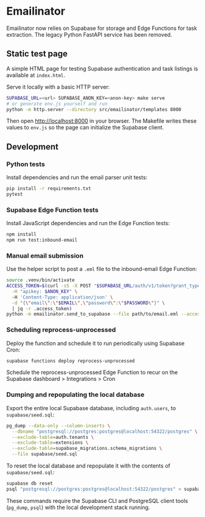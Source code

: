 # Emailinator

Emailinator now relies on Supabase for storage and Edge Functions for task extraction. The legacy Python FastAPI service has been removed.

## Static test page

A simple HTML page for testing Supabase authentication and task listings is available at `index.html`.

Serve it locally with a basic HTTP server:

```bash
SUPABASE_URL=<url> SUPABASE_ANON_KEY=<anon-key> make serve
# or generate env.js yourself and run
python -m http.server --directory src/emailinator/templates 8000
```

Then open [http://localhost:8000](http://localhost:8000) in your browser.
The Makefile writes these values to `env.js` so the page can initialize the Supabase client.

## Development

### Python tests

Install dependencies and run the email parser unit tests:

```bash
pip install -r requirements.txt
pytest
```

### Supabase Edge Function tests

Install JavaScript dependencies and run the Edge Function tests:

```bash
npm install
npm run test:inbound-email
```

### Manual email submission

Use the helper script to post a `.eml` file to the inbound-email Edge Function:

```bash
source .venv/bin/activate
ACCESS_TOKEN=$(curl -sS -X POST "$SUPABASE_URL/auth/v1/token?grant_type=password" \
  -H "apikey: $ANON_KEY" \                                                          
  -H 'Content-Type: application/json' \
  -d "{\"email\":\"$EMAIL\",\"password\":\"$PASSWORD\"}" \
  | jq -r .access_token)   
python -m emailinator.send_to_supabase --file path/to/email.eml --access-token "$ACCESS_TOKEN" --url "$SUPABASE_URL/functions/v1/inbound-email"
```

### Scheduling reprocess-unprocessed

Deploy the function and schedule it to run periodically using Supabase Cron:

```bash
supabase functions deploy reprocess-unprocessed
```

Schedule the reprocess-unprocessed Edge Function to recur on the Supabase dashboard > Integrations > Cron
### Dumping and repopulating the local database

Export the entire local Supabase database, including `auth.users`, to
`supabase/seed.sql`:

```bash
pg_dump --data-only --column-inserts \
  --dbname "postgresql://postgres:postgres@localhost:54322/postgres" \
  --exclude-table=auth.tenants \
  --exclude-table=extensions \
  --exclude-table=supabase_migrations.schema_migrations \
  --file supabase/seed.sql
```

To reset the local database and repopulate it with the contents of
`supabase/seed.sql`:

```bash
supabase db reset
psql "postgresql://postgres:postgres@localhost:54322/postgres" < supabase/seed.sql
```

These commands require the Supabase CLI and PostgreSQL client tools
(`pg_dump`, `psql`) with the local development stack running.
